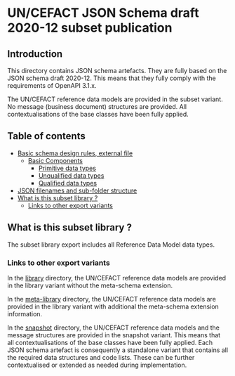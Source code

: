# UN/CEFACT JSON Schema draft 2020-12 subset publication

## Introduction

This directory contains JSON schema artefacts. They are fully based on the JSON schema draft 2020-12.
This means that they fully comply with the requirements of OpenAPI 3.1.x.  

The UN/CEFACT reference data models are provided in the subset variant. No message (business document) 
structures are provided. All contextualisations of the base classes have been fully applied. 

## Table of contents
<!-- TOC depthFrom:1 depthTo:3 withLinks:1 updateOnSave:1 orderedList:0 -->

- [Basic schema design rules, external file](../meta-library/README.md#basicPrinciples)
  - [Basic Components](../meta-library/README.md#basicComponents)
    - [Primitive data types](../meta-library/README.md#pdt)
	- [Unqualified data types](../meta-library/README.md#udt)
    - [Qualified data types](../meta-library/README.md#qdt)	
- [JSON filenames and sub-folder structure](#jsonFilenames)
- [What is this subset library ?](#subsetLibrary)
  - [Links to other export variants](#exportLinks)

<!-- /TOC -->

## What is this subset library ?

<a name="subsetLibrary" />
The subset library export includes all Reference Data Model data types. 

### Links to other export variants

<a name="exportLinks" />

In the [library](https://github.com/uncefact/spec-JSONschema/tree/main/JSONschema2020-12/library) directory, 
the UN/CEFACT reference data models are provided in the library variant without the meta-schema extension.

In the [meta-library](https://github.com/uncefact/spec-JSONschema/tree/main/JSONschema2020-12/meta-library) directory, 
the UN/CEFACT reference data models are provided in the library variant with additional the meta-schema extension information.

In the [snapshot](https://github.com/uncefact/spec-JSONschema/tree/main/JSONschema2020-12/snapshot) directory, 
the UN/CEFACT reference data models and the message structures are provided in the snapshot variant. This means 
that all contextualisations of the base classes have been fully applied. Each JSON schema artefact is 
consequently a standalone variant that contains all the required data structures and code lists. These can be 
further contextualised or extended as needed during implementation. 
